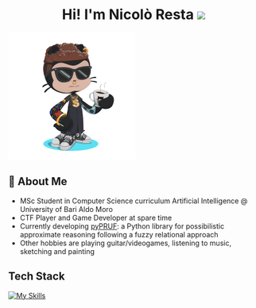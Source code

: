 <h1 align="center"> Hi! I'm Nicolò Resta <img src="https://media.giphy.com/media/hvRJCLFzcasrR4ia7z/giphy.gif" width="35"></h1>

<div class="container">
        <div class="left-div">
            <img src="https://github.com/ashkihotah/ashkihotah/blob/main/my_octocat.png" width="256">
        </div>
        <div class="right-div">
            <h2>🚀 About Me</h2>
            <ul>
              <li>MSc Student in Computer Science curriculum Artificial Intelligence @ University of Bari Aldo Moro</li>
              <li>CTF Player and Game Developer at spare time</li>
              <li>Currently developing <a href="https://github.com/ashkihotah/pyPRUF">pyPRUF</a>: a Python library for possibilistic approximate reasoning following a fuzzy relational approach</li>
              <li>Other hobbies are playing guitar/videogames, listening to music, sketching and painting</li>
            </ul>
        </div>
    </div>



## Tech Stack
[![My Skills](https://skillicons.dev/icons?i=linux,kali,bash,powershell,c,cpp,cmake,java,mysql,py,pytorch,tensorflow,godot,matlab,php,html,javascript,processing,md,git,github,docker,vscode,neovim,vim,pycharm,sublime,idea,eclipse,latex)](https://skillicons.dev)
